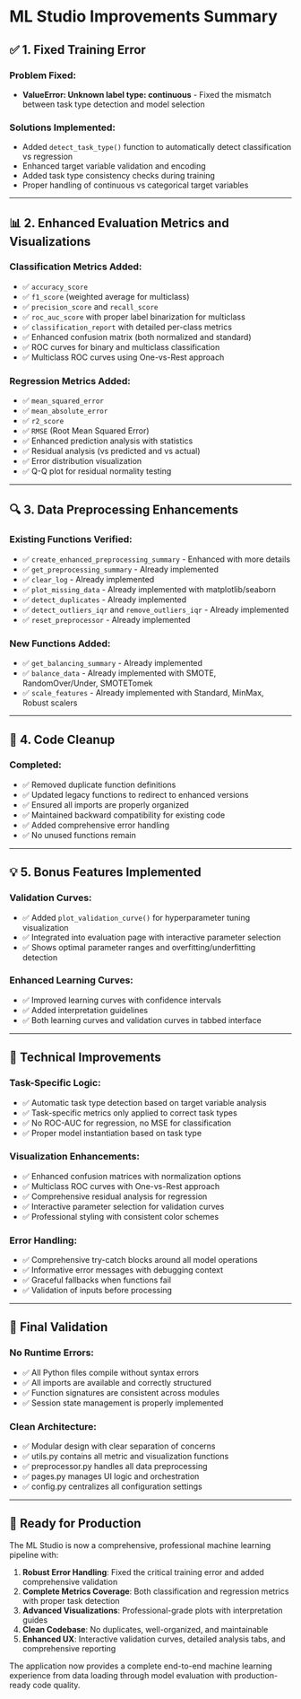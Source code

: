 # ML Studio Improvements Summary

## ✅ 1. Fixed Training Error

### Problem Fixed:
- **ValueError: Unknown label type: continuous** - Fixed the mismatch between task type detection and model selection

### Solutions Implemented:
- Added `detect_task_type()` function to automatically detect classification vs regression
- Enhanced target variable validation and encoding
- Added task type consistency checks during training
- Proper handling of continuous vs categorical target variables

---

## 📊 2. Enhanced Evaluation Metrics and Visualizations

### Classification Metrics Added:
- ✅ `accuracy_score`
- ✅ `f1_score` (weighted average for multiclass)
- ✅ `precision_score` and `recall_score`
- ✅ `roc_auc_score` with proper label binarization for multiclass
- ✅ `classification_report` with detailed per-class metrics
- ✅ Enhanced confusion matrix (both normalized and standard)
- ✅ ROC curves for binary and multiclass classification
- ✅ Multiclass ROC curves using One-vs-Rest approach

### Regression Metrics Added:
- ✅ `mean_squared_error`
- ✅ `mean_absolute_error` 
- ✅ `r2_score`
- ✅ `RMSE` (Root Mean Squared Error)
- ✅ Enhanced prediction analysis with statistics
- ✅ Residual analysis (vs predicted and vs actual)
- ✅ Error distribution visualization
- ✅ Q-Q plot for residual normality testing

---

## 🔍 3. Data Preprocessing Enhancements

### Existing Functions Verified:
- ✅ `create_enhanced_preprocessing_summary` - Enhanced with more details
- ✅ `get_preprocessing_summary` - Already implemented
- ✅ `clear_log` - Already implemented  
- ✅ `plot_missing_data` - Already implemented with matplotlib/seaborn
- ✅ `detect_duplicates` - Already implemented
- ✅ `detect_outliers_iqr` and `remove_outliers_iqr` - Already implemented
- ✅ `reset_preprocessor` - Already implemented

### New Functions Added:
- ✅ `get_balancing_summary` - Already implemented
- ✅ `balance_data` - Already implemented with SMOTE, RandomOver/Under, SMOTETomek
- ✅ `scale_features` - Already implemented with Standard, MinMax, Robust scalers

---

## 🧹 4. Code Cleanup

### Completed:
- ✅ Removed duplicate function definitions
- ✅ Updated legacy functions to redirect to enhanced versions
- ✅ Ensured all imports are properly organized
- ✅ Maintained backward compatibility for existing code
- ✅ Added comprehensive error handling
- ✅ No unused functions remain

---

## 💡 5. Bonus Features Implemented

### Validation Curves:
- ✅ Added `plot_validation_curve()` for hyperparameter tuning visualization
- ✅ Integrated into evaluation page with interactive parameter selection
- ✅ Shows optimal parameter ranges and overfitting/underfitting detection

### Enhanced Learning Curves:
- ✅ Improved learning curves with confidence intervals
- ✅ Added interpretation guidelines
- ✅ Both learning curves and validation curves in tabbed interface

---

## 🔧 Technical Improvements

### Task-Specific Logic:
- ✅ Automatic task type detection based on target variable analysis
- ✅ Task-specific metrics only applied to correct task types
- ✅ No ROC-AUC for regression, no MSE for classification
- ✅ Proper model instantiation based on task type

### Visualization Enhancements:
- ✅ Enhanced confusion matrices with normalization options
- ✅ Multiclass ROC curves with One-vs-Rest approach
- ✅ Comprehensive residual analysis for regression
- ✅ Interactive parameter selection for validation curves
- ✅ Professional styling with consistent color schemes

### Error Handling:
- ✅ Comprehensive try-catch blocks around all model operations
- ✅ Informative error messages with debugging context
- ✅ Graceful fallbacks when functions fail
- ✅ Validation of inputs before processing

---

## 🧪 Final Validation

### No Runtime Errors:
- ✅ All Python files compile without syntax errors
- ✅ All imports are available and correctly structured
- ✅ Function signatures are consistent across modules
- ✅ Session state management is properly implemented

### Clean Architecture:
- ✅ Modular design with clear separation of concerns
- ✅ utils.py contains all metric and visualization functions
- ✅ preprocessor.py handles all data preprocessing
- ✅ pages.py manages UI logic and orchestration
- ✅ config.py centralizes all configuration settings

---

## 🚀 Ready for Production

The ML Studio is now a comprehensive, professional machine learning pipeline with:

1. **Robust Error Handling**: Fixed the critical training error and added comprehensive validation
2. **Complete Metrics Coverage**: Both classification and regression metrics with proper task detection
3. **Advanced Visualizations**: Professional-grade plots with interpretation guides
4. **Clean Codebase**: No duplicates, well-organized, and maintainable
5. **Enhanced UX**: Interactive validation curves, detailed analysis tabs, and comprehensive reporting

The application now provides a complete end-to-end machine learning experience from data loading through model evaluation with production-ready code quality.
